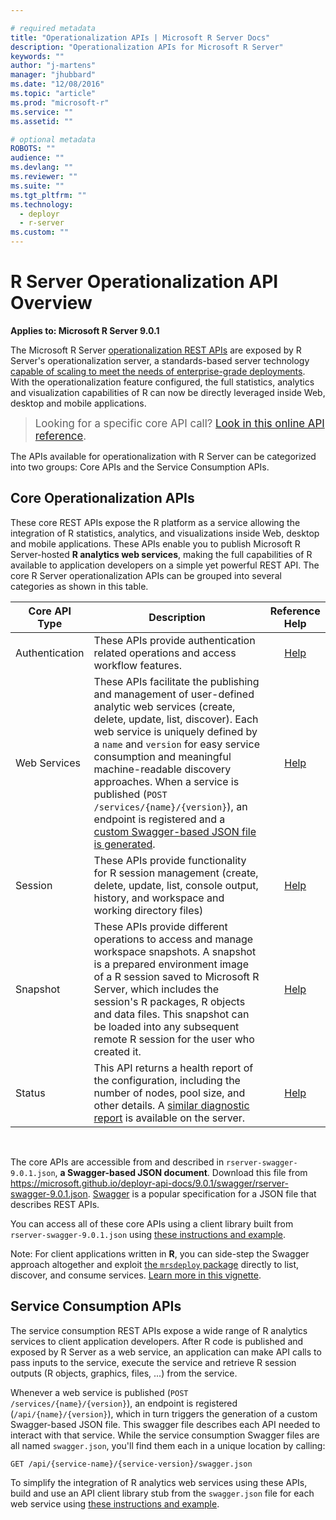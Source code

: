 ```yaml
---

# required metadata
title: "Operationalization APIs | Microsoft R Server Docs"
description: "Operationalization APIs for Microsoft R Server"
keywords: ""
author: "j-martens"
manager: "jhubbard"
ms.date: "12/08/2016"
ms.topic: "article"
ms.prod: "microsoft-r"
ms.service: ""
ms.assetid: ""

# optional metadata
ROBOTS: ""
audience: ""
ms.devlang: ""
ms.reviewer: ""
ms.suite: ""
ms.tgt_pltfrm: ""
ms.technology: 
  - deployr
  - r-server
ms.custom: ""
---
```


# R Server Operationalization API Overview

**Applies to:  Microsoft R Server 9.0.1**

The Microsoft R Server <a href="https://microsoft.github.io/deployr-api-docs/9.0.1/" target="_blank">operationalization REST APIs</a> are exposed by R Server's operationalization server, a standards-based server technology [capable of scaling to meet the needs of enterprise-grade deployments](configure-enterprise.md). With the operationalization feature configured, the full statistics, analytics and visualization capabilities of R can now be directly leveraged inside Web, desktop and mobile applications.

><big>Looking for a specific core API call? <a href="https://microsoft.github.io/deployr-api-docs/9.0.1/" target="_blank">Look in this online API reference</a>.</big>

The APIs available for operationalization with R Server can be categorized into two groups: Core APIs and the Service Consumption APIs.

<a name="core"></a>

## Core Operationalization APIs

These core REST APIs expose the R platform as a service allowing the integration of R statistics, analytics, and visualizations inside Web, desktop and mobile applications.  These APIs enable you to publish Microsoft R Server-hosted **R analytics web services**, making the full capabilities of R available to application developers on a simple yet powerful REST API. The core R Server operationalization APIs can be grouped into several categories as shown in this table. 

Core API Type|Description|Reference Help
---------|-----------|:-----:
Authentication|These APIs provide authentication related operations and access workflow features.|<a href="https://microsoft.github.io/deployr-api-docs/9.0.1/#authentication-apis" target="_blank">Help</a>
Web Services|These APIs facilitate the publishing and management of user-defined analytic web services (create, delete, update, list, discover). Each web service is uniquely defined by a `name` and `version` for easy service consumption and meaningful machine-readable discovery approaches. When a service is published (<code>POST /services/{name}/{version}</code>), an endpoint is registered and a [custom Swagger-based JSON file is generated](app-developer-get-started.md).|<a href="https://microsoft.github.io/deployr-api-docs/9.0.1/#services-management-apis" target="_blank">Help</a>
Session|These APIs provide functionality for R session management (create, delete, update, list, console output, history, and workspace and working directory files)|<a href="https://microsoft.github.io/deployr-api-docs/9.0.1/#session-apis" target="_blank">Help</a>
Snapshot|These APIs provide different operations to access and manage workspace snapshots. A snapshot is a prepared environment image of a R session saved to Microsoft R Server, which includes the session's R packages, R objects and data files. This snapshot can be loaded into any subsequent remote R session for the user who created it. |<a href="https://microsoft.github.io/deployr-api-docs/9.0.1/#snapshot-apis" target="_blank">Help</a>
Status|This API returns a health report of the configuration, including the number of nodes, pool size, and other details. A [similar diagnostic report](admin-diagnostics.md) is available on the server.|<a href="https://microsoft.github.io/deployr-api-docs/9.0.1/#status-apis" target="_blank">Help</a>

<br>

The core APIs are accessible from and described in  `rserver-swagger-9.0.1.json`, **a Swagger-based JSON document**. Download this file from <a href="https://microsoft.github.io/deployr-api-docs/9.0.1/swagger/rserver-swagger-9.0.1.json" target="_blank">https://microsoft.github.io/deployr-api-docs/9.0.1/swagger/rserver-swagger-9.0.1.json</a>. [Swagger](http://swagger.io/) is a popular specification for a JSON file that describes REST APIs.  

You can access all of these core APIs using a client library built from `rserver-swagger-9.0.1.json` using [these instructions and example](app-developer-get-started.md).

Note: For client applications written in **R**, you can side-step the Swagger approach altogether and exploit [the `mrsdeploy` package](../mrsdeploy/mrsdeploy.md) directly to list, discover, and consume services. [Learn more in this vignette](../operationalize/data-scientist-manage-services.md).

## Service Consumption APIs

The service consumption REST APIs expose a wide range of R analytics services to client application developers.   After R code is published and exposed by R Server as a web service, an application can make API calls to pass inputs to the service, execute the service and retrieve R session outputs (R objects, graphics, files, ...) from the service.  

Whenever a web service is published (<code>POST /services/{name}/{version}</code>), an endpoint is registered (<code>/api/{name}/{version}</code>), which in turn triggers the generation of a custom Swagger-based JSON file. This swagger file describes each API needed to interact with that service. While the service consumption Swagger files are all named `swagger.json`, you'll find them each in a unique location by calling:
```
GET /api/{service-name}/{service-version}/swagger.json
``` 

To simplify the integration of R analytics web services using these APIs, build and use an API client library stub from the `swagger.json` file for each web service using [these instructions and example](app-developer-get-started.md).
